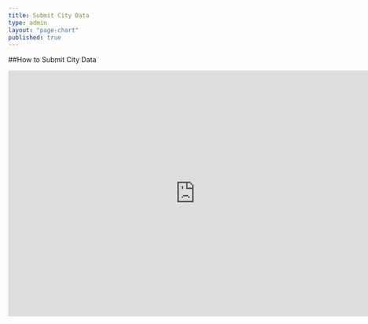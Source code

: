 ```yaml
---
title: Submit City Data
type: admin
layout: "page-chart"
published: true
---
```


##How to Submit City Data

<iframe src="https://docs.google.com/forms/d/119WFeGqzkIhT_SFWssbQfVSmoalL1hCN-Q360h3uHqM/viewform?embedded=true" width="760" height="500" frameborder="0" marginheight="0" marginwidth="0">Loading...</iframe>
